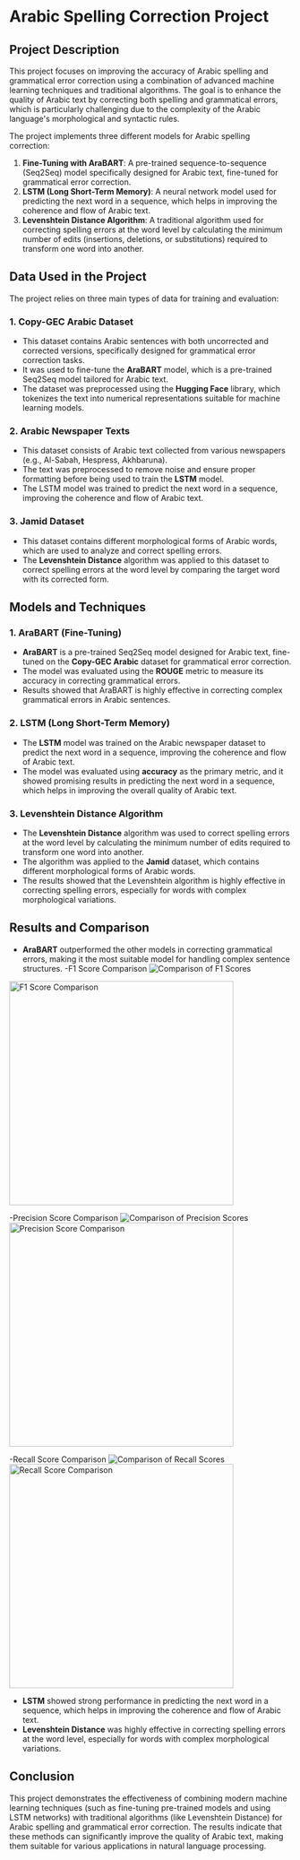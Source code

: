 # Arabic Spelling Correction Project

## Project Description

This project focuses on improving the accuracy of Arabic spelling and grammatical error correction using a combination of advanced machine learning techniques and traditional algorithms. The goal is to enhance the quality of Arabic text by correcting both spelling and grammatical errors, which is particularly challenging due to the complexity of the Arabic language's morphological and syntactic rules.

The project implements three different models for Arabic spelling correction:

1. **Fine-Tuning with AraBART**: A pre-trained sequence-to-sequence (Seq2Seq) model specifically designed for Arabic text, fine-tuned for grammatical error correction.
2. **LSTM (Long Short-Term Memory)**: A neural network model used for predicting the next word in a sequence, which helps in improving the coherence and flow of Arabic text.
3. **Levenshtein Distance Algorithm**: A traditional algorithm used for correcting spelling errors at the word level by calculating the minimum number of edits (insertions, deletions, or substitutions) required to transform one word into another.

## Data Used in the Project

The project relies on three main types of data for training and evaluation:

### 1. Copy-GEC Arabic Dataset

- This dataset contains Arabic sentences with both uncorrected and corrected versions, specifically designed for grammatical error correction tasks.
- It was used to fine-tune the **AraBART** model, which is a pre-trained Seq2Seq model tailored for Arabic text.
- The dataset was preprocessed using the **Hugging Face** library, which tokenizes the text into numerical representations suitable for machine learning models.

### 2. Arabic Newspaper Texts

- This dataset consists of Arabic text collected from various newspapers (e.g., Al-Sabah, Hespress, Akhbaruna).
- The text was preprocessed to remove noise and ensure proper formatting before being used to train the **LSTM** model.
- The LSTM model was trained to predict the next word in a sequence, improving the coherence and flow of Arabic text.

### 3. Jamid Dataset

- This dataset contains different morphological forms of Arabic words, which are used to analyze and correct spelling errors.
- The **Levenshtein Distance** algorithm was applied to this dataset to correct spelling errors at the word level by comparing the target word with its corrected form.

## Models and Techniques

### 1. AraBART (Fine-Tuning)

- **AraBART** is a pre-trained Seq2Seq model designed for Arabic text, fine-tuned on the **Copy-GEC Arabic** dataset for grammatical error correction.
- The model was evaluated using the **ROUGE** metric to measure its accuracy in correcting grammatical errors.
- Results showed that AraBART is highly effective in correcting complex grammatical errors in Arabic sentences.

### 2. LSTM (Long Short-Term Memory)

- The **LSTM** model was trained on the Arabic newspaper dataset to predict the next word in a sequence, improving the coherence and flow of Arabic text.
- The model was evaluated using **accuracy** as the primary metric, and it showed promising results in predicting the next word in a sequence, which helps in improving the overall quality of Arabic text.

### 3. Levenshtein Distance Algorithm

- The **Levenshtein Distance** algorithm was used to correct spelling errors at the word level by calculating the minimum number of edits required to transform one word into another.
- The algorithm was applied to the **Jamid** dataset, which contains different morphological forms of Arabic words.
- The results showed that the Levenshtein algorithm is highly effective in correcting spelling errors, especially for words with complex morphological variations.

## Results and Comparison

- **AraBART** outperformed the other models in correcting grammatical errors, making it the most suitable model for handling complex sentence structures.
-F1 Score Comparison 
![Comparison of F1 Scores](https://github.com/khaled-rashwani/Arabic-Spelling-Correction/blob/main/images/F1%20Score.png?raw=true)
<img src="images/F1%20Score.png" alt="F1 Score Comparison" width="400"/>

-Precision Score Comparison
![Comparison of Precision Scores](images/Precision.png)
<img src="images/Precision.png" alt="Precision Score Comparison" width="400"/>

-Recall Score Comparison
![Comparison of Recall Scores](images/Recall.png)
<img src="images/Recall.png" alt="Recall Score Comparison" width="400"/>

- **LSTM** showed strong performance in predicting the next word in a sequence, which helps in improving the coherence and flow of Arabic text.
- **Levenshtein Distance** was highly effective in correcting spelling errors at the word level, especially for words with complex morphological variations.

## Conclusion

This project demonstrates the effectiveness of combining modern machine learning techniques (such as fine-tuning pre-trained models and using LSTM networks) with traditional algorithms (like Levenshtein Distance) for Arabic spelling and grammatical error correction. The results indicate that these methods can significantly improve the quality of Arabic text, making them suitable for various applications in natural language processing.
